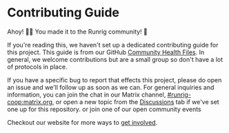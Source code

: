 # Contributing Guide
Ahoy! 🏴‍☠️ You made it to the Runrig community! 🚜

If you're reading this, we haven't set up a dedicated contributing guide for
this project. This guide is from our GitHub [Community Health Files]. In
general, we welcome contributions but are a small group so don't have a lot of
protocols in place.

If you have a specific bug to report that effects this project, please do open
an issue and we'll follow up as soon as we can. For general inquiries and
information, you can join the chat in our Matrix channel,
[#runrig-coop:matrix.org], or open a new topic from the [Discussions] tab if
we've set one up for this repository. or join one of our open community events 

Checkout our website for more ways to [get involved].

[Community Health Files]: https://docs.github.com/en/communities/setting-up-your-project-for-healthy-contributions/creating-a-default-community-health-file
[#runrig-coop:matrix.org]: https://matrix.to/#/#runrig-coop:matrix.org
[Discussions]: https://docs.github.com/en/discussions/collaborating-with-your-community-using-discussions/about-discussions
[get involved]: https://www.runrig.org/get-involved.html
